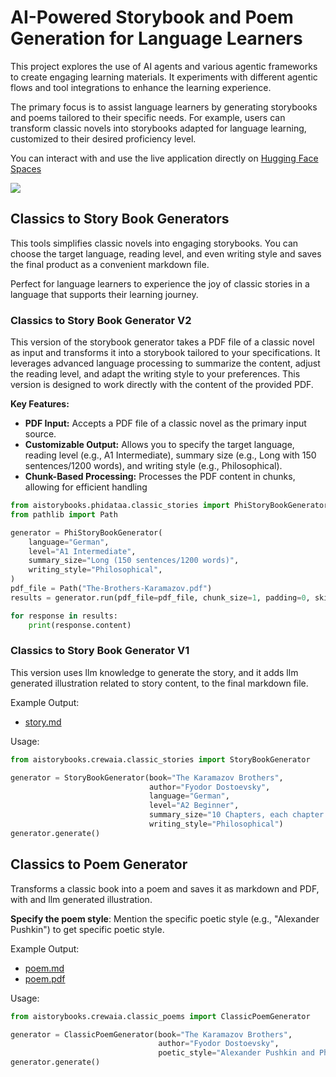 # AI-Powered Storybook and Poem Generation for Language Learners

This project explores the use of AI agents and various agentic frameworks to create engaging learning materials. It
experiments with different agentic flows and tool integrations to enhance the learning experience.

The primary focus is to assist language learners by generating storybooks and poems tailored to their specific needs.
For example, users can transform classic novels into storybooks adapted for language learning, customized to their
desired proficiency level.

You can interact with and use the live application directly on [Hugging Face Spaces](https://huggingface.co/spaces/ismailsimsek/aistorybooks)

![](images/streamlit-app-demo.gif)

## Classics to Story Book Generators

This tools simplifies classic novels into engaging storybooks. You can choose the target language, reading level,
and even writing style and saves the final product as a convenient markdown file.

Perfect for language learners to experience the joy of classic stories in a language that supports their learning
journey.

### Classics to Story Book Generator V2

This version of the storybook generator takes a PDF file of a classic novel as input and transforms it into a storybook
tailored to your specifications. It leverages advanced language processing to summarize the content, adjust the reading
level, and adapt the writing style to your preferences. This version is designed to work directly with the content of
the provided PDF.

**Key Features:**

* **PDF Input:** Accepts a PDF file of a classic novel as the primary input source.
* **Customizable Output:** Allows you to specify the target language, reading level (e.g., A1 Intermediate), summary
  size (e.g., Long with 150 sentences/1200 words), and writing style (e.g., Philosophical).
* **Chunk-Based Processing:** Processes the PDF content in chunks, allowing for efficient handling

```python
from aistorybooks.phidataa.classic_stories import PhiStoryBookGenerator
from pathlib import Path

generator = PhiStoryBookGenerator(
    language="German",
    level="A1 Intermediate",
    summary_size="Long (150 sentences/1200 words)",
    writing_style="Philosophical",
)
pdf_file = Path("The-Brothers-Karamazov.pdf")
results = generator.run(pdf_file=pdf_file, chunk_size=1, padding=0, skip_first_n_pages=0)

for response in results:
    print(response.content)

```

### Classics to Story Book Generator V1

This version uses llm knowledge to generate the story, and it adds llm generated illustration related to story content,
to the final markdown file.

Example Output:

- [story.md](story.md)

Usage:

```python
from aistorybooks.crewaia.classic_stories import StoryBookGenerator

generator = StoryBookGenerator(book="The Karamazov Brothers",
                               author="Fyodor Dostoevsky",
                               language="German",
                               level="A2 Beginner",
                               summary_size="10 Chapters, each chapter more than 100 sentences log",
                               writing_style="Philosophical")
generator.generate()
```

## Classics to Poem Generator

Transforms a classic book into a poem and saves it as markdown and PDF, with and llm generated illustration.

**Specify the poem style**: Mention the specific poetic style (e.g., "Alexander Pushkin") to get specific poetic style.

Example Output:

- [poem.md](poem.md)
- [poem.pdf](poem.pdf)

Usage:

```python
from aistorybooks.crewaia.classic_poems import ClassicPoemGenerator

generator = ClassicPoemGenerator(book="The Karamazov Brothers",
                                 author="Fyodor Dostoevsky",
                                 poetic_style="Alexander Pushkin and Philosophical")
generator.generate()
```
